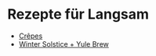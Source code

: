 Rezepte für Langsam
=====================

* [Crêpes](Crepes.md)
* [Winter Solstice + Yule Brew](Solstice+Yule_Brew.txt)
